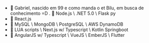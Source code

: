 - 👋 Gabriel, nascido em 99 e como manda o et Bilu, em busca de conhecimento =D
. 🌟 Node.js \ .NET 5.0 \ Flask py
- 🌟 React.js
- 💾 MySQL \ MongoDB \ PostgreSQL \ AWS DynamoDB
- 👀 LUA scripts \ Next.js w/ Typescript \ Kotlin Springboot
- 👀 AngularJS w/ Typescript \ VueJS \ EmberJS \ Flutter 
